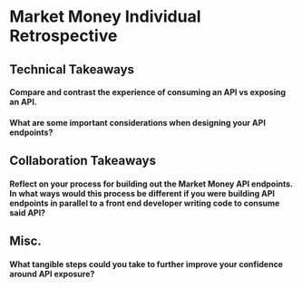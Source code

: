 # Market Money Individual Retrospective

## Technical Takeaways

#### Compare and contrast the experience of consuming an API vs exposing an API.

#### What are some important considerations when designing your API endpoints?

## Collaboration Takeaways

#### Reflect on your process for building out the Market Money API endpoints. In what ways would this process be different if you were building API endpoints in parallel to a front end developer writing code to consume said API?

## Misc.

#### What tangible steps could you take to further improve your confidence around API exposure?